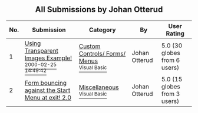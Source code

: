 ﻿<div align="center">

## All Submissions by Johan Otterud

</div>

No.  | Submission | Category | By   | User Rating
---- | ---------- | -------- | ---- | -----------
1 | [Using Transparent Images Example\!<br /><sup>2000-02-25 14:49:42</sup>](https://github.com/Planet-Source-Code/johan-otterud-using-transparent-images-example__1-6253) | [Custom Controls/ Forms/  Menus<br /><sup>Visual Basic</sup>](../ByCategory/custom-controls-forms-menus__1-4.md) | Johan Otterud | 5.0 (30 globes from 6 users)
2 | [Form bouncing against the Start Menu at exit\! 2\.0<br />](https://github.com/Planet-Source-Code/johan-otterud-form-bouncing-against-the-start-menu-at-exit-2-0__1-1920) | [Miscellaneous<br /><sup>Visual Basic</sup>](../ByCategory/miscellaneous__1-1.md) | Johan Otterud | 5.0 (15 globes from 3 users)
